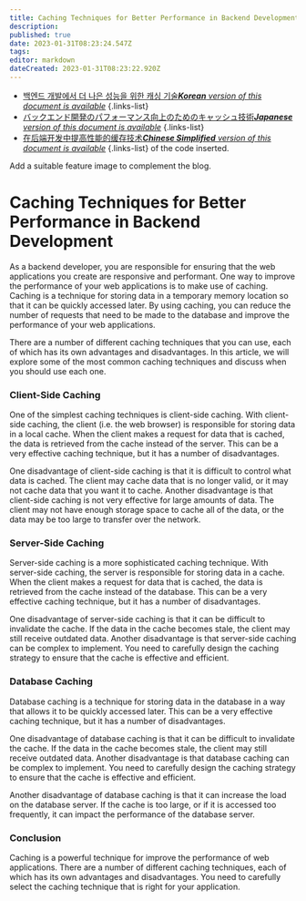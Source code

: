 ```yaml
---
title: Caching Techniques for Better Performance in Backend Development
description: 
published: true
date: 2023-01-31T08:23:24.547Z
tags: 
editor: markdown
dateCreated: 2023-01-31T08:23:22.920Z
---
```


- [백엔드 개발에서 더 나은 성능을 위한 캐싱 기술***Korean** version of this document is available*](/ko/Knowledge-base/Backend/caching-techniques-for-better-performance-in-backend-development)
{.links-list}
- [バックエンド開発のパフォーマンス向上のためのキャッシュ技術***Japanese** version of this document is available*](/ja/Knowledge-base/Backend/caching-techniques-for-better-performance-in-backend-development)
{.links-list}
- [在后端开发中提高性能的缓存技术***Chinese Simplified** version of this document is available*](/zh/Knowledge-base/Backend/caching-techniques-for-better-performance-in-backend-development)
{.links-list}
 of the code inserted.

Add a suitable feature image to complement the blog.

Caching Techniques for Better Performance in Backend Development
===============================================================

As a backend developer, you are responsible for ensuring that the web applications you create are responsive and performant. One way to improve the performance of your web applications is to make use of caching. Caching is a technique for storing data in a temporary memory location so that it can be quickly accessed later. By using caching, you can reduce the number of requests that need to be made to the database and improve the performance of your web applications.

There are a number of different caching techniques that you can use, each of which has its own advantages and disadvantages. In this article, we will explore some of the most common caching techniques and discuss when you should use each one.

### Client-Side Caching

One of the simplest caching techniques is client-side caching. With client-side caching, the client (i.e. the web browser) is responsible for storing data in a local cache. When the client makes a request for data that is cached, the data is retrieved from the cache instead of the server. This can be a very effective caching technique, but it has a number of disadvantages.

One disadvantage of client-side caching is that it is difficult to control what data is cached. The client may cache data that is no longer valid, or it may not cache data that you want it to cache. Another disadvantage is that client-side caching is not very effective for large amounts of data. The client may not have enough storage space to cache all of the data, or the data may be too large to transfer over the network.

### Server-Side Caching

Server-side caching is a more sophisticated caching technique. With server-side caching, the server is responsible for storing data in a cache. When the client makes a request for data that is cached, the data is retrieved from the cache instead of the database. This can be a very effective caching technique, but it has a number of disadvantages.

One disadvantage of server-side caching is that it can be difficult to invalidate the cache. If the data in the cache becomes stale, the client may still receive outdated data. Another disadvantage is that server-side caching can be complex to implement. You need to carefully design the caching strategy to ensure that the cache is effective and efficient.

### Database Caching

Database caching is a technique for storing data in the database in a way that allows it to be quickly accessed later. This can be a very effective caching technique, but it has a number of disadvantages.

One disadvantage of database caching is that it can be difficult to invalidate the cache. If the data in the cache becomes stale, the client may still receive outdated data. Another disadvantage is that database caching can be complex to implement. You need to carefully design the caching strategy to ensure that the cache is effective and efficient.

Another disadvantage of database caching is that it can increase the load on the database server. If the cache is too large, or if it is accessed too frequently, it can impact the performance of the database server.

### Conclusion

Caching is a powerful technique for improve the performance of web applications. There are a number of different caching techniques, each of which has its own advantages and disadvantages. You need to carefully select the caching technique that is right for your application.